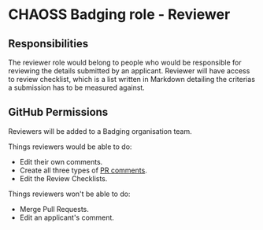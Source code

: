 # CHAOSS Badging role - Reviewer

## Responsibilities

The reviewer role would belong to people who would be responsible for reviewing the details submitted by an applicant.
Reviewer will have access to review checklist, which is a list written in Markdown detailing the criterias a submission has to be measured against.

## GitHub Permissions

Reviewers will be added to a Badging organisation team.

Things reviewers would be able to do:

- Edit their own comments.
- Create all three types of [PR comments](https://help.github.com/en/github/collaborating-with-issues-and-pull-requests/commenting-on-a-pull-request).
- Edit the Review Checklists.

Things reviewers won't be able to do:

- Merge Pull Requests.
- Edit an applicant's comment.
